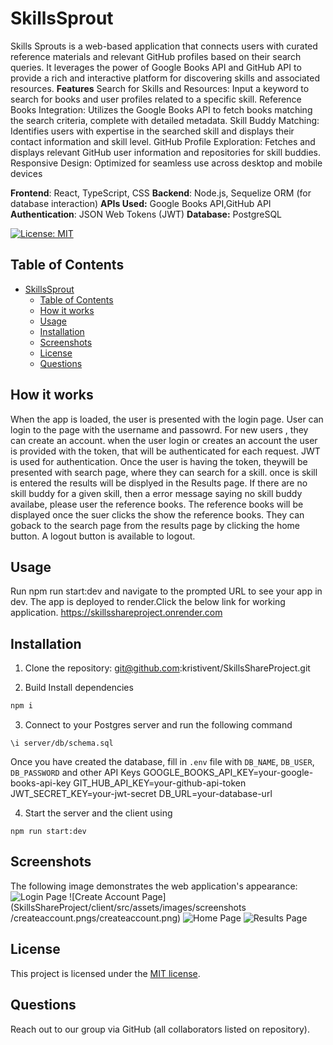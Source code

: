 # SkillsSprout
Skills Sprouts is a web-based application that connects users with curated reference materials and relevant GitHub profiles based on their search queries. It leverages the power of Google Books API and GitHub API to provide a rich and interactive platform for discovering skills and associated resources.
**Features**
Search for Skills and Resources: Input a keyword to search for books and user profiles related to a specific skill.
Reference Books Integration: Utilizes the Google Books API to fetch books matching the search criteria, complete with detailed metadata.
Skill Buddy Matching: Identifies users with expertise in the searched skill and displays their contact information and skill level.
GitHub Profile Exploration: Fetches and displays relevant GitHub user information and repositories for skill buddies.
Responsive Design: Optimized for seamless use across desktop and mobile devices

**Frontend**: React, TypeScript, CSS
**Backend**: Node.js, Sequelize ORM (for database interaction)
**APIs Used:** Google Books API,GitHub API
**Authentication**: JSON Web Tokens (JWT)
**Database:** PostgreSQL

[![License: MIT](https://img.shields.io/badge/License-MIT-yellow.svg)](https://opensource.org/licenses/MIT)

## Table of Contents
- [SkillsSprout](#skillssprout)
  - [Table of Contents](#table-of-contents)
  - [How it works](#how-it-works)
  - [Usage](#usage)
  - [Installation](#installation)
  - [Screenshots](#screenshots)
  - [License](#license)
  - [Questions](#questions)


## How it works
When the app is loaded, the user is presented with the login page. User can login to the page with the username and passowrd. For new users , they can create an account. when the user login or creates an account the user is provided with the token, that will be authenticated for each request. JWT is used for authentication.
Once the user is having the token, theywill be presented with search page, where they can search for a skill. once is skill is entered the results will be displyed in the Results page. If there are no skill buddy for a given skill, then a error message saying no skill buddy availabe, please user the reference books. The reference books will be displayed once the suer clicks the show the reference books. They can goback to the search page from the results page by clicking the home button. A logout button is available to logout.

## Usage
Run npm run start:dev and navigate to the prompted URL to see your app in dev.
The app is deployed to render.Click the below link for working application.
https://skillsshareproject.onrender.com

## Installation
1. Clone the repository:
git@github.com:kristivent/SkillsShareProject.git

2.  Build
Install dependencies
```sh
npm i
```
3.  Connect to your Postgres server and run the following command
```postgres
\i server/db/schema.sql
```
Once you have created the database, fill in `.env` file with `DB_NAME`, `DB_USER`, `DB_PASSWORD` and other API Keys
GOOGLE_BOOKS_API_KEY=your-google-books-api-key
GIT_HUB_API_KEY=your-github-api-token
JWT_SECRET_KEY=your-jwt-secret
DB_URL=your-database-url

4.  Start the server and the client using
```
npm run start:dev
```

## Screenshots
The following image demonstrates the web application's appearance:
![Login Page](SkillsShareProject/client/src/assets/images/screenshots/login.png)
![Create Account Page](SkillsShareProject/client/src/assets/images/screenshots
/createaccount.pngs/createaccount.png)
![Home Page](../SkillsShareProject/client/src/assets/images/screenshots/homepage.png)
![Results Page](../SkillsShareProject/client/src/assets/images/screenshots/resultspage.png)

## License 
This project is licensed under the [MIT license](https://opensource.org/licenses/MIT).

## Questions
Reach out to our group via GitHub (all collaborators listed on repository).

